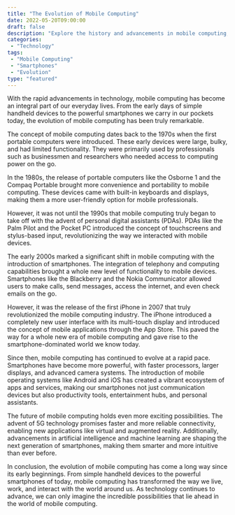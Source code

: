 ```yaml
--- 
title: "The Evolution of Mobile Computing"
date: 2022-05-20T09:00:00
draft: false
description: "Explore the history and advancements in mobile computing, from early handheld devices to the smartphones of today."
categories:
 - "Technology"
tags:
 - "Mobile Computing"
 - "Smartphones"
 - "Evolution"
type: "featured"
--- 
```


With the rapid advancements in technology, mobile computing has become an integral part of our everyday lives. From the early days of simple handheld devices to the powerful smartphones we carry in our pockets today, the evolution of mobile computing has been truly remarkable.

The concept of mobile computing dates back to the 1970s when the first portable computers were introduced. These early devices were large, bulky, and had limited functionality. They were primarily used by professionals such as businessmen and researchers who needed access to computing power on the go.

In the 1980s, the release of portable computers like the Osborne 1 and the Compaq Portable brought more convenience and portability to mobile computing. These devices came with built-in keyboards and displays, making them a more user-friendly option for mobile professionals.

However, it was not until the 1990s that mobile computing truly began to take off with the advent of personal digital assistants (PDAs). PDAs like the Palm Pilot and the Pocket PC introduced the concept of touchscreens and stylus-based input, revolutionizing the way we interacted with mobile devices.

The early 2000s marked a significant shift in mobile computing with the introduction of smartphones. The integration of telephony and computing capabilities brought a whole new level of functionality to mobile devices. Smartphones like the Blackberry and the Nokia Communicator allowed users to make calls, send messages, access the internet, and even check emails on the go.

However, it was the release of the first iPhone in 2007 that truly revolutionized the mobile computing industry. The iPhone introduced a completely new user interface with its multi-touch display and introduced the concept of mobile applications through the App Store. This paved the way for a whole new era of mobile computing and gave rise to the smartphone-dominated world we know today.

Since then, mobile computing has continued to evolve at a rapid pace. Smartphones have become more powerful, with faster processors, larger displays, and advanced camera systems. The introduction of mobile operating systems like Android and iOS has created a vibrant ecosystem of apps and services, making our smartphones not just communication devices but also productivity tools, entertainment hubs, and personal assistants.

The future of mobile computing holds even more exciting possibilities. The advent of 5G technology promises faster and more reliable connectivity, enabling new applications like virtual and augmented reality. Additionally, advancements in artificial intelligence and machine learning are shaping the next generation of smartphones, making them smarter and more intuitive than ever before.

In conclusion, the evolution of mobile computing has come a long way since its early beginnings. From simple handheld devices to the powerful smartphones of today, mobile computing has transformed the way we live, work, and interact with the world around us. As technology continues to advance, we can only imagine the incredible possibilities that lie ahead in the world of mobile computing.



